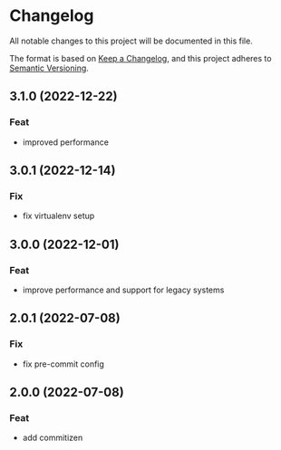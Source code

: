 # Changelog
All notable changes to this project will be documented in this file.

The format is based on [Keep a Changelog](https://keepachangelog.com/en/1.0.0/),
and this project adheres to [Semantic Versioning](https://semver.org/spec/v2.0.0.html).

## 3.1.0 (2022-12-22)

### Feat

- improved performance

## 3.0.1 (2022-12-14)

### Fix

- fix virtualenv setup

## 3.0.0 (2022-12-01)

### Feat

- improve performance and support for legacy systems

## 2.0.1 (2022-07-08)

### Fix

- fix pre-commit config

## 2.0.0 (2022-07-08)

### Feat

- add commitizen
